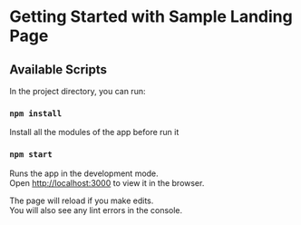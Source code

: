# Getting Started with Sample Landing Page

## Available Scripts

In the project directory, you can run:

### `npm install`

Install all the modules of the app before run it

### `npm start`

Runs the app in the development mode.\
Open [http://localhost:3000](http://localhost:3000) to view it in the browser.

The page will reload if you make edits.\
You will also see any lint errors in the console.